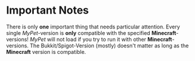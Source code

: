 # Important Notes

There is only **one** important thing that needs particular attention. Every single _MyPet_-version is **only** compatible with the specified **Minecraft**-versions! _MyPet_ will not load if you try to run it with other **Minecraft**-versions. The Bukkit/Spigot-Version \(mostly\) doesn't matter as long as the **Minecraft** version is compatible.

